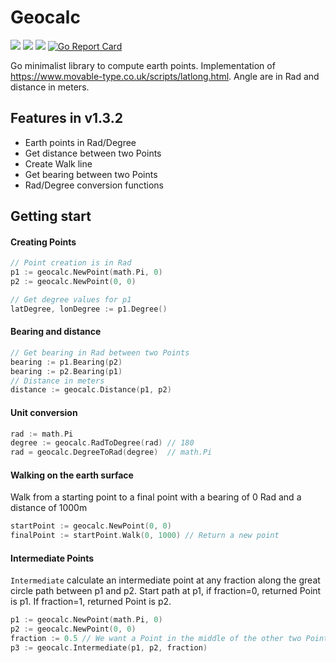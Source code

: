 # Geocalc
![](https://gitlab.com/nicolasdscp/geocalc/badges/master/pipeline.svg)
![](https://gitlab.com/nicolasdscp/geocalc/badges/develop/coverage.svg)
![](https://img.shields.io/badge/License-GPLv3-blue.svg)
[![Go Report Card](https://goreportcard.com/badge/github.com/govitia/geocalc)](https://goreportcard.com/report/github.com/govitia/geocalc)

Go minimalist library to compute earth points. Implementation of https://www.movable-type.co.uk/scripts/latlong.html.
Angle are in Rad and distance in meters.

## Features in v1.3.2

* Earth points in Rad/Degree
* Get distance between two Points
* Create Walk line
* Get bearing between two Points
* Rad/Degree conversion functions

## Getting start 

#### Creating Points
```go
// Point creation is in Rad
p1 := geocalc.NewPoint(math.Pi, 0)
p2 := geocalc.NewPoint(0, 0)
```
```go
// Get degree values for p1
latDegree, lonDegree := p1.Degree()
```

#### Bearing and distance
```go
// Get bearing in Rad between two Points
bearing := p1.Bearing(p2)
bearing := p2.Bearing(p1)
// Distance in meters
distance := geocalc.Distance(p1, p2)
```

#### Unit conversion
```go
rad := math.Pi
degree := geocalc.RadToDegree(rad) // 180
rad = geocalc.DegreeToRad(degree)  // math.Pi
```

#### Walking on the earth surface
Walk from a starting point to a final point with a bearing of 0 Rad and a distance of 1000m
```go
startPoint := geocalc.NewPoint(0, 0)
finalPoint := startPoint.Walk(0, 1000) // Return a new point 
```

#### Intermediate Points

`Intermediate` calculate an intermediate point at any fraction along the great circle path between
p1 and p2. Start path at p1, if fraction=0, returned Point is p1. If fraction=1,
returned Point is p2.

```go
p1 := geocalc.NewPoint(math.Pi, 0)
p2 := geocalc.NewPoint(0, 0)
fraction := 0.5 // We want a Point in the middle of the other two Points
p3 := geocalc.Intermediate(p1, p2, fraction)
```

